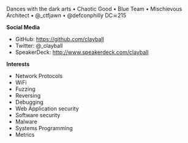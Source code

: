 Dances with the dark arts • Chaotic Good • Blue Team • Mischievous Architect •
@_ctfjawn • @defconphilly DC☠215

**Social Media**

- GitHub: https://github.com/clayball
- Twitter: @_clayball
- SpeakerDeck: http://www.speakerdeck.com/clayball


**Interests**

- Network Protocols
- WiFi
- Fuzzing
- Reversing
- Debugging
- Web Application security
- Software security
- Malware
- Systems Programming
- Metrics
